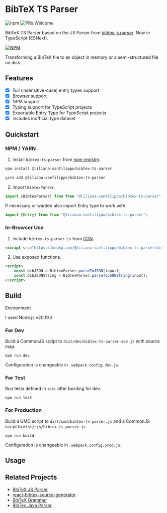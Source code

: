 # BibTeX TS Parser

![npm](https://img.shields.io/npm/v/@liliana-sanfilippo/bibtex-ts-parser) 	![PRs Welcome](https://img.shields.io/badge/PRs-welcome-brightgreen)

BibTeX TS Parser based on the JS Parser from [bibtex js parser](https://github.com/yepengding/bibtex-js-parser). Now in TypeScript (ESNext).

[![NPM](https://nodei.co/npm/@liliana-sanfilippo/bibtex-ts-parser.png?downloads=true&downloadRank=true&stars=true)](https://nodei.co/npm/@liliana-sanfilippo/bibtex-ts-parser/)


Transforming a BibTeX file to an object in memory or a semi-structured file on disk.

## Features

- [x] Full (insensitive-case) entry types support
- [x] Browser support
- [x] NPM support
- [x] Typing support for TypeScript projects
- [x] Exportable Entry Type  for TypeScript projects
- [x] Includes inofficial type dataset 

## Quickstart

### NPM / YARN

1. Install `bibtex-ts-parser` from [npm registry](https://www.npmjs.com/package/@liliana-sanfilippo/bibtex-ts-parser).

```bash
npm install @liliana-sanfilippo/bibtex-ts-parser
```

```bash
yarn add @liliana-sanfilippo/bibtex-ts-parser
```
2. Import `BibtexParser`.

```javascript
import {BibtexParser} from from "@liliana-sanfilippo/bibtex-ts-parser";
```
If necessary or wanted also import Entry type to work with. 

```javascript
import {Entry} from from "@liliana-sanfilippo/bibtex-ts-parser";
```

### In-Browser Use

1. Include `bibtex-ts-parser.js` from [CDN](https://unpkg.com/@liliana-sanfilippo/bibtex-ts-parser/dist/umd/bibtex-ts-parser.js).

```html
<script src="https://unpkg.com/@liliana-sanfilippo/bibtex-ts-parser/dist/umd/bibtex-ts-parser.js"></script>
```

2. Use exposed functions.

```html
<script>
    const bibJSON = BibtexParser.parseToJSON(input);
    const bibJSONString = BibtexParser.parseToJSONString(input);
</script>
```

## Build

Environment

I used Node.js v20.19.3

### For Dev

Build a CommonJS script to `dist/dev/bibtex-ts-parser-dev.js` with source map.

```shell
npm run dev
```

Configuration is changeable in `.webpack.config.dev.js`.

### For Test

Run tests defined in `test` after building for dev.

```shell
npm run test
```

### For Production

Build a UMD script to `dist/umd/bibtex-ts-parser.js` and a CommonJS script to `dist/cjs/bibtex-ts-parser.js`.

```shell
npm run build
```

Configuration is changeable in `.webpack.config.prod.js`.

## Usage


## Related Projects

- [BibTeX JS Parser](https://github.com/yepengding/bibtex-js-parser/tree/main)
- [react-bibtex-source-generator](https://github.com/liliana-sanfilippo/react-bibtex-source-generator)
- [BibTeX Grammar](https://github.com/yepengding/BibTeX-Grammar)
- [BibTex Java Parser](https://github.com/yepengding/BibTeX-Java-Parser)
